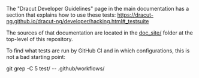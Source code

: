 The "Dracut Developer Guidelines" page in the main documentation has a
section that explains how to use these tests:
https://dracut-ng.github.io/dracut-ng/developer/hacking.html#_testsuite

The sources of that documentation are located in the
[doc_site/](/doc_site) folder at the top-level of this repository.

To find what tests are run by GitHub CI and in which configurations,
this is not a bad starting point:

   git grep -C 5 test/ -- .github/workflows/
